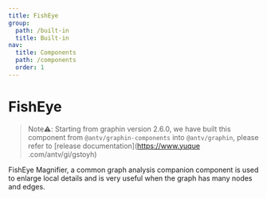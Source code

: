 ```yaml
---
title: FishEye
group:
  path: /built-in
  title: Built-in
nav:
  title: Components
  path: /components
  order: 1
---
```


# FishEye

> Note⚠️: Starting from graphin version 2.6.0, we have built this component from `@antv/graphin-components` into `@antv/graphin`, please refer to [release documentation](https://www.yuque .com/antv/gi/gstoyh)

FishEye Magnifier, a common graph analysis companion component is used to enlarge local details and is very useful when the graph has many nodes and edges.

<code src='./demos/index.tsx'>

<API src='./index.tsx'>
